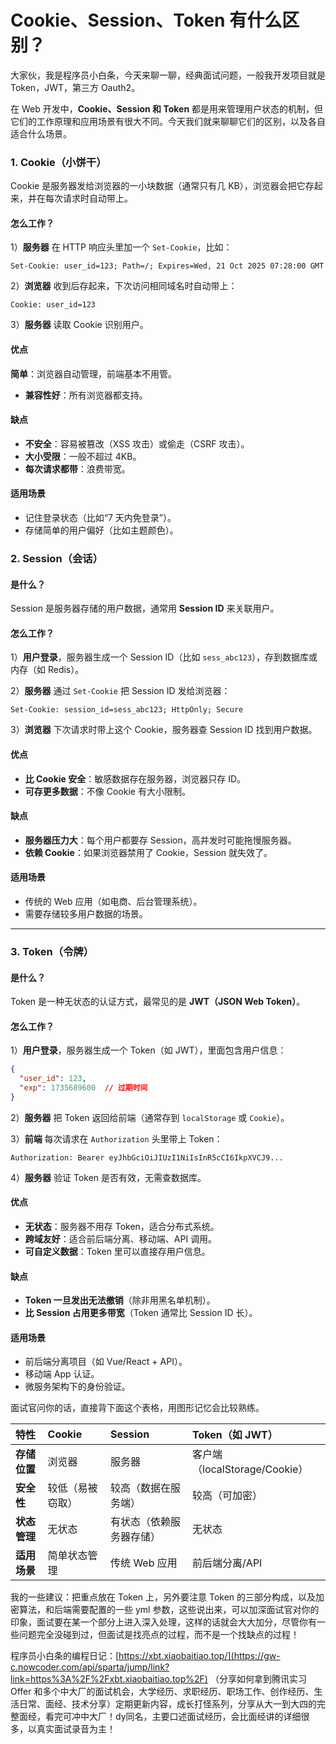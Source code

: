 # Cookie、Session、Token 有什么区别？

大家伙，我是程序员小白条，今天来聊一聊，经典面试问题，一般我开发项目就是 Token，JWT，第三方 Oauth2。

在 Web 开发中，**Cookie、Session 和 Token** 都是用来管理用户状态的机制，但它们的工作原理和应用场景有很大不同。今天我们就来聊聊它们的区别，以及各自适合什么场景。

### **1. Cookie（小饼干）**

Cookie 是服务器发给浏览器的一小块数据（通常只有几 KB），浏览器会把它存起来，并在每次请求时自动带上。

#### **怎么工作？**

1）**服务器** 在 HTTP 响应头里加一个 `Set-Cookie`，比如：

```http
Set-Cookie: user_id=123; Path=/; Expires=Wed, 21 Oct 2025 07:28:00 GMT
```

2）**浏览器** 收到后存起来，下次访问相同域名时自动带上：

```http
Cookie: user_id=123
```

3）**服务器** 读取 Cookie 识别用户。

#### **优点**

**简单**：浏览器自动管理，前端基本不用管。

- **兼容性好**：所有浏览器都支持。

#### **缺点**

- **不安全**：容易被篡改（XSS 攻击）或偷走（CSRF 攻击）。
- **大小受限**：一般不超过 4KB。
- **每次请求都带**：浪费带宽。

#### **适用场景**

- 记住登录状态（比如“7 天内免登录”）。
- 存储简单的用户偏好（比如主题颜色）。

### **2. Session（会话）**

#### **是什么？**

Session 是服务器存储的用户数据，通常用 **Session ID** 来关联用户。

#### **怎么工作？**

1）**用户登录**，服务器生成一个 Session ID（比如 `sess_abc123`），存到数据库或内存（如 Redis）。

2）**服务器** 通过 `Set-Cookie` 把 Session ID 发给浏览器：

```http
Set-Cookie: session_id=sess_abc123; HttpOnly; Secure
```

3）**浏览器** 下次请求时带上这个 Cookie，服务器查 Session ID 找到用户数据。

#### **优点**

- **比 Cookie 安全**：敏感数据存在服务器，浏览器只存 ID。
- **可存更多数据**：不像 Cookie 有大小限制。

#### **缺点**

- **服务器压力大**：每个用户都要存 Session，高并发时可能拖慢服务器。
- **依赖 Cookie**：如果浏览器禁用了 Cookie，Session 就失效了。

#### **适用场景**

- 传统的 Web 应用（如电商、后台管理系统）。
- 需要存储较多用户数据的场景。

------

### **3. Token（令牌）**

#### **是什么？**

Token 是一种无状态的认证方式，最常见的是 **JWT（JSON Web Token）**。

#### **怎么工作？**

1）**用户登录**，服务器生成一个 Token（如 JWT），里面包含用户信息：

```json
{
  "user_id": 123,
  "exp": 1735689600  // 过期时间
}
```

2）**服务器** 把 Token 返回给前端（通常存到 `localStorage` 或 `Cookie`）。

3）**前端** 每次请求在 `Authorization` 头里带上 Token：

```http
Authorization: Bearer eyJhbGciOiJIUzI1NiIsInR5cCI6IkpXVCJ9...
```

4）**服务器** 验证 Token 是否有效，无需查数据库。

#### **优点**

- **无状态**：服务器不用存 Token，适合分布式系统。
- **跨域友好**：适合前后端分离、移动端、API 调用。
- **可自定义数据**：Token 里可以直接存用户信息。

#### **缺点**

- **Token 一旦发出无法撤销**（除非用黑名单机制）。
- **比 Session 占用更多带宽**（Token 通常比 Session ID 长）。

#### **适用场景**

- 前后端分离项目（如 Vue/React + API）。
- 移动端 App 认证。
- 微服务架构下的身份验证。

面试官问你的话，直接背下面这个表格，用图形记忆会比较熟练。

| 特性         | Cookie           | Session                  | Token（如 JWT）               |
| :----------- | :--------------- | :----------------------- | :---------------------------- |
| **存储位置** | 浏览器           | 服务器                   | 客户端（localStorage/Cookie） |
| **安全性**   | 较低（易被窃取） | 较高（数据在服务端）     | 较高（可加密）                |
| **状态管理** | 无状态           | 有状态（依赖服务器存储） | 无状态                        |
| **适用场景** | 简单状态管理     | 传统 Web 应用            | 前后端分离/API                |



我的一些建议：把重点放在 Token 上，另外要注意 Token 的三部分构成，以及加密算法，和后端需要配置的一些 yml 参数，这些说出来，可以加深面试官对你的印象，面试要在某一个部分上进入深入处理，这样的话就会大大加分，尽管你有一些问题完全没碰到过，但面试是找亮点的过程，而不是一个找缺点的过程！



程序员小白条的编程日记：[https://xbt.xiaobaitiao.top/](https://gw-c.nowcoder.com/api/sparta/jump/link?link=https%3A%2F%2Fxbt.xiaobaitiao.top%2F) （分享如何拿到腾讯实习 Offer 和多个中大厂的面试机会，大学经历、求职经历、职场工作、创作经历、生活日常、面经、技术分享）定期更新内容，成长打怪系列，分享从大一到大四的完整面经，看完可冲中大厂！dy同名，主要口述面试经历，会比面经讲的详细很多，以真实面试录音为主！
